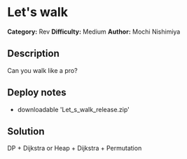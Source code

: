 # Let's walk
**Category:** Rev
**Difficulty:** Medium
**Author:** Mochi Nishimiya

## Description

Can you walk like a pro?

## Deploy notes

- downloadable 'Let_s_walk_release.zip'

## Solution

DP + Dijkstra or Heap + Dijkstra + Permutation